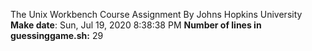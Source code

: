 The Unix Workbench Course Assignment
By Johns Hopkins University
**Make date**: 
Sun, Jul 19, 2020  8:38:38 PM
**Number of lines in guessinggame.sh:** 
29
